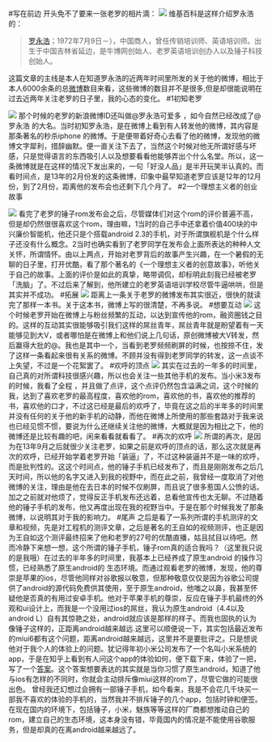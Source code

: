 #写在前边
开头免不了要来一张老罗的相片滴：
![](http://hktkdy.qiniudn.com/luochui.jpg)
维基百科是这样介绍罗永浩的：
>[罗永浩](http://zh.wikipedia.org/wiki/%E7%BD%97%E6%B0%B8%E6%B5%A9)；1972年7月9日－），中国商人，曾任传销培训师、英语培训师。出生于中国吉林省延边，是牛博网创始人、老罗英语培训创办人以及锤子科技创始人。

这篇文章的主线是本人在知道罗永浩的近两年时间里所发的关于他的微博，相比于本人6000余条的总[微博](http://weibo.com/1671682487/profile?topnav=1&wvr=5&user=1)数目来看，这些微博的数目并不是很多,但是却很能说明在过去近两年关注老罗的日子里，我的心态的变化。
#1初知老罗

![](http://hktkdy.qiniudn.com/luo1.png)
那个时候的老罗的新浪微博ID还叫做@罗永浩可爱多 ，如今自然已经改成了@罗永浩 的大名。当时初知罗永浩，是在微博上看到有人转发他的微博，其内容是那条著名的秒杀iphone 的微博。于是便带着好奇心去看了他的微博，发现他的微博文字犀利，措辞幽默。便一直关注下去了，当然这个时候对他无所谓好感与坏感，只是觉得语言的东西吸引人以及想要看看他能够弄出个什么名堂。所以，这一条微博就是在这样的情况下发出来的，一句「好没人品」是半开玩笑半认真的。而看时间点，是13年的2月份发的这条微博，印象中最早知道老罗应该是12年的12月份，到了2月份，距离他的发布会也还剩下几个月了。
#2一个理想主义者的创业故事

![](http://hktkdy.qiniudn.com/luo2.png)
看完了老罗的锤子rom发布会之后，尽管媒体们对这个rom的评价普遍不高，但是却仍然很很喜欢这个rom，理由嘛，1当时的自己手中还拿着价值400块的中兴廉价智能机，他还只是个搭载android 2.3的手机，对于所谓旗舰机是个什么样子还没有什么概念。2当时也确实看到了老罗同学在发布会上面所表达的种种人文关怀，所谓情怀。由以上两点，开始对老罗背后的故事产生兴趣，在一个暑假的无聊的日子里，打开优酷，看了那个著名的《一个理想主义者的创意故事》，听他关于自己的故事。上面的评价是如此的真挚，略带调侃，却标明此刻我已经被老罗「洗脑」了。不过后来了解到，他所建立的老罗英语培训学校尽管牛逼哄哄，但是其实并不成功。
#拓展
![](http://hktkdy.qiniudn.com/luo3.png)
距离上一条关于老罗的微博发布其实很近，很快的就读完了那样一本书。关于这本书，微博上写的很清楚，不再多说。
#想要互动
![](http://hktkdy.qiniudn.com/luo5.png)
这个时候老罗开始在微博上与粉丝频繁的互动，以达到宣传他的rom，融资圈钱之目的。这样的互动其实很能够吸引我们这样的屌丝青年，屌丝青年就是盼望着有一天能够见到大V，或者哪怕是在微博上和他们说上几句话，原创微博被大V转发，然后赢得大批的@。我也是其中一个，当看到老罗频频刷屏的时候，也按捺不住，发了这样一条看起来很有关系的微博。不顾并没有得到老罗同学的转发，这一点谈不上失望，不过是一个花絮罢了。
#欢呼的顶点
![](http://hktkdy.qiniudn.com/luo6.png)
其实在过去的一年多的时间里，自己真的对所谓科技很感兴趣，所以也会关注一些其他手机的发布。当小米3发布的时候，我看了全程 ，并且做了点评，这个点评仍然包含溢满之词，这个时候的我，达到了喜欢老罗的最高程度，喜欢他的rom，喜欢他的书，喜欢他的推荐的书，喜欢他的口才，不过这已经是最后的欢呼了，毕竟在这之后的半年多的时间里并没有任何的关于他的新手机的动静，而他在微博上所使用的那些套路对于我来说也已经见惯不惯，要说为什么还继续关注他的微博，大概就是因为相比之下，他的微博还是比较有趣的吧，闲来看看就看看了。
#再次的欢呼
![](http://hktkdy.qiniudn.com/luo7.png)
所谓的再次，是因为在13年9月之后就很少关注老罗，如果之前是欢呼的顶点的话，那么这次就是再次的欢呼，已经开始学着老罗开始「装逼」了，不过这种装逼并不是一味的欢呼，而是批判性的。这这个时间点，他的锤子手机已经发布了，而且是刚刚发布之后几天时间，所以他的名字又进入到我的视野中，而在此之前，我曾经一度取消了对他微博的关注，理由是他在去日本的时候不仅刷屏，而且说了很多惹国人公愤的话。加之之前就对他烦了，觉得反正手机发布还远着，总看他宣传也太无聊。不过随着他的锤子手机的发布，他又再度出现在我的视野当中。于是在那个时候我发了那条微博，以说明其对于我的影响力。
#尾声
之后是看了一系列所谓的手机测评的文章和视频，先是对工程机的测评文章，之后是著名的王自如的视频测评，也正是因为王自如这个测评最终招来了他和老罗的27号的优酷直播，姑且拭目以待吧。然而冷静下来想一想，这个所谓的锤子手机，锤子rom真的适合我吗？（这里我只说的是我哦）在过去的半年多的时间里，我基本上已经养成了原生android 的操作习惯，已经熟悉了原生android的 生态环境。而通过观看老罗的微博，发现，他的尊崇是苹果的ios，尽管他同样对谷歌报以敬意，但那种敬意仅仅是因为谷歌公司提供了android的源代码免费供其使用，至于原生android，他嗤之以鼻，我甚至怀疑他是否真的有用过安卓手机。他对于苹果手机的尊崇，反应在锤子手机最终的外观和ui设计上，而我是一个没用过ios的屌丝，我认为原生android（4.4以及android L）自有其惊艳之处，android就应该是那样的样子。而我也固执的认为像锤子这样的，正距离android越来越远.这里可以顺便说一下，其实包括最近发布的miui6都有这个问题，距离android越来越远，这里并不是要批评之。只是想说他对于我个人的体验上的问题。犹记得年初小米公司发布了一个名叫小米系统的app，于是在知乎上看到有人问这个app的体验如何，便下载下来，体验了一把，写了一个[答案](http://www.zhihu.com/question/23245385/answer/24084854)。这个答案想要表达的其实就是当你习惯了原生android，知道了他与ios有怎样的不同时，你就会主动排斥像miui这样的rom了，尽管它做的可能很出色。
曾经我还幻想过会拥有一部锤子手机，如今看来，我是不会花几千块买一部我不喜欢的体验的手机的，当然我并不排斥锤子的几个app，包括时钟和便签。在现在国内的环境下，包括锤子，小米，魅族等等这样的厂商都想推动自己的rom，建立自己的生态环境，这本身没有错，毕竟国内的情况是不能使用谷歌服务，但是却真的在离android越来越远了。
